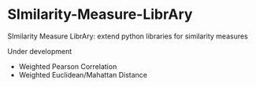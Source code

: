 # SImilarity-Measure-LibrAry
SImilarity Measure LibrAry: extend python libraries for similarity measures

Under development

- Weighted Pearson Correlation
- Weighted Euclidean/Mahattan Distance
